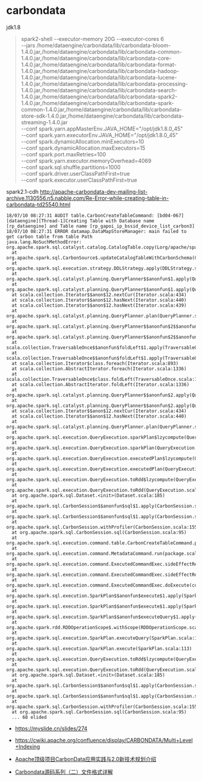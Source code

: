 # carbondata

jdk1.8


>spark2-shell 	--executor-memory 20G --executor-cores 6 \
	--jars /home/dataengine/carbondata/lib/carbondata-bloom-1.4.0.jar,/home/dataengine/carbondata/lib/carbondata-common-1.4.0.jar,/home/dataengine/carbondata/lib/carbondata-core-1.4.0.jar,/home/dataengine/carbondata/lib/carbondata-format-1.4.0.jar,/home/dataengine/carbondata/lib/carbondata-hadoop-1.4.0.jar,/home/dataengine/carbondata/lib/carbondata-lucene-1.4.0.jar,/home/dataengine/carbondata/lib/carbondata-processing-1.4.0.jar,/home/dataengine/carbondata/lib/carbondata-search-1.4.0.jar,/home/dataengine/carbondata/lib/carbondata-spark2-1.4.0.jar,/home/dataengine/carbondata/lib/carbondata-spark-common-1.4.0.jar,/home/dataengine/carbondata/lib/carbondata-store-sdk-1.4.0.jar,/home/dataengine/carbondata/lib/carbondata-streaming-1.4.0.jar \
	--conf spark.yarn.appMasterEnv.JAVA_HOME="/opt/jdk1.8.0_45" \
	--conf spark.yarn.executorEnv.JAVA_HOME="/opt/jdk1.8.0_45" \
	--conf spark.dynamicAllocation.minExecutors=10 \
	--conf spark.dynamicAllocation.maxExecutors=15 \
	--conf spark.port.maxRetries=100 \
	--conf spark.yarn.executor.memoryOverhead=4069 \
	--conf spark.sql.shuffle.partitions=1000  \
	--conf spark.driver.userClassPathFirst=true     \
	--conf spark.executor.userClassPathFirst=true

spark2.1-cdh
http://apache-carbondata-dev-mailing-list-archive.1130556.n5.nabble.com/Re-Error-while-creating-table-in-carbondata-td25540.html

```
18/07/10 08:27:31 AUDIT table.CarbonCreateTableCommand: [bd04-067][dataengine][Thread-1]Creating Table with Database name [rp_dataengine] and Table name [rp_gapoi_ip_bssid_device_list_carbon3]
18/07/10 08:27:31 ERROR datamap.DataMapStoreManager: main failed to get carbon table from table Path
java.lang.NoSuchMethodError: org.apache.spark.sql.catalyst.catalog.CatalogTable.copy(Lorg/apache/spark/sql/catalyst/TableIdentifier;Lorg/apache/spark/sql/catalyst/catalog/CatalogTableType;Lorg/apache/spark/sql/catalyst/catalog/CatalogStorageFormat;Lorg/apache/spark/sql/types/StructType;Lscala/Option;Lscala/collection/Seq;Lscala/Option;Ljava/lang/String;JJLscala/collection/immutable/Map;Lscala/Option;Lscala/Option;Lscala/Option;Lscala/Option;Lscala/collection/Seq;Z)Lorg/apache/spark/sql/catalyst/catalog/CatalogTable;
  at org.apache.spark.sql.CarbonSource$.updateCatalogTableWithCarbonSchema(CarbonSource.scala:336)
  at org.apache.spark.sql.execution.strategy.DDLStrategy.apply(DDLStrategy.scala:228)
  at org.apache.spark.sql.catalyst.planning.QueryPlanner$$anonfun$1.apply(QueryPlanner.scala:62)
  at org.apache.spark.sql.catalyst.planning.QueryPlanner$$anonfun$1.apply(QueryPlanner.scala:62)
  at scala.collection.Iterator$$anon$12.nextCur(Iterator.scala:434)
  at scala.collection.Iterator$$anon$12.hasNext(Iterator.scala:440)
  at scala.collection.Iterator$$anon$12.hasNext(Iterator.scala:439)
  at org.apache.spark.sql.catalyst.planning.QueryPlanner.plan(QueryPlanner.scala:92)
  at org.apache.spark.sql.catalyst.planning.QueryPlanner$$anonfun$2$$anonfun$apply$2.apply(QueryPlanner.scala:77)
  at org.apache.spark.sql.catalyst.planning.QueryPlanner$$anonfun$2$$anonfun$apply$2.apply(QueryPlanner.scala:74)
  at scala.collection.TraversableOnce$$anonfun$foldLeft$1.apply(TraversableOnce.scala:157)
  at scala.collection.TraversableOnce$$anonfun$foldLeft$1.apply(TraversableOnce.scala:157)
  at scala.collection.Iterator$class.foreach(Iterator.scala:893)
  at scala.collection.AbstractIterator.foreach(Iterator.scala:1336)
  at scala.collection.TraversableOnce$class.foldLeft(TraversableOnce.scala:157)
  at scala.collection.AbstractIterator.foldLeft(Iterator.scala:1336)
  at org.apache.spark.sql.catalyst.planning.QueryPlanner$$anonfun$2.apply(QueryPlanner.scala:74)
  at org.apache.spark.sql.catalyst.planning.QueryPlanner$$anonfun$2.apply(QueryPlanner.scala:66)
  at scala.collection.Iterator$$anon$12.nextCur(Iterator.scala:434)
  at scala.collection.Iterator$$anon$12.hasNext(Iterator.scala:440)
  at org.apache.spark.sql.catalyst.planning.QueryPlanner.plan(QueryPlanner.scala:92)
  at org.apache.spark.sql.execution.QueryExecution.sparkPlan$lzycompute(QueryExecution.scala:79)
  at org.apache.spark.sql.execution.QueryExecution.sparkPlan(QueryExecution.scala:75)
  at org.apache.spark.sql.execution.QueryExecution.executedPlan$lzycompute(QueryExecution.scala:84)
  at org.apache.spark.sql.execution.QueryExecution.executedPlan(QueryExecution.scala:84)
  at org.apache.spark.sql.execution.QueryExecution.toRdd$lzycompute(QueryExecution.scala:87)
  at org.apache.spark.sql.execution.QueryExecution.toRdd(QueryExecution.scala:87)
  at org.apache.spark.sql.Dataset.<init>(Dataset.scala:185)
  at org.apache.spark.sql.CarbonSession$$anonfun$sql$1.apply(CarbonSession.scala:108)
  at org.apache.spark.sql.CarbonSession$$anonfun$sql$1.apply(CarbonSession.scala:97)
  at org.apache.spark.sql.CarbonSession.withProfiler(CarbonSession.scala:155)
  at org.apache.spark.sql.CarbonSession.sql(CarbonSession.scala:95)
  at org.apache.spark.sql.execution.command.table.CarbonCreateTableCommand.processMetadata(CarbonCreateTableCommand.scala:126)
  at org.apache.spark.sql.execution.command.MetadataCommand.run(package.scala:68)
  at org.apache.spark.sql.execution.command.ExecutedCommandExec.sideEffectResult$lzycompute(commands.scala:58)
  at org.apache.spark.sql.execution.command.ExecutedCommandExec.sideEffectResult(commands.scala:56)
  at org.apache.spark.sql.execution.command.ExecutedCommandExec.doExecute(commands.scala:74)
  at org.apache.spark.sql.execution.SparkPlan$$anonfun$execute$1.apply(SparkPlan.scala:114)
  at org.apache.spark.sql.execution.SparkPlan$$anonfun$execute$1.apply(SparkPlan.scala:114)
  at org.apache.spark.sql.execution.SparkPlan$$anonfun$executeQuery$1.apply(SparkPlan.scala:135)
  at org.apache.spark.rdd.RDDOperationScope$.withScope(RDDOperationScope.scala:151)
  at org.apache.spark.sql.execution.SparkPlan.executeQuery(SparkPlan.scala:132)
  at org.apache.spark.sql.execution.SparkPlan.execute(SparkPlan.scala:113)
  at org.apache.spark.sql.execution.QueryExecution.toRdd$lzycompute(QueryExecution.scala:87)
  at org.apache.spark.sql.execution.QueryExecution.toRdd(QueryExecution.scala:87)
  at org.apache.spark.sql.Dataset.<init>(Dataset.scala:185)
  at org.apache.spark.sql.CarbonSession$$anonfun$sql$1.apply(CarbonSession.scala:108)
  at org.apache.spark.sql.CarbonSession$$anonfun$sql$1.apply(CarbonSession.scala:97)
  at org.apache.spark.sql.CarbonSession.withProfiler(CarbonSession.scala:155)
  at org.apache.spark.sql.CarbonSession.sql(CarbonSession.scala:95)
  ... 68 elided
```


- https://myslide.cn/slides/274
- https://cwiki.apache.org/confluence/display/CARBONDATA/Multi+Level+Indexing

- [Apache顶级项目CarbonData应用实践与2.0新技术规划介绍](http://www.10tiao.com/html/157/201709/2653163167/1.html)
- [Carbondata源码系列（二）文件格式详解](https://cloud.tencent.com/developer/article/1047979)